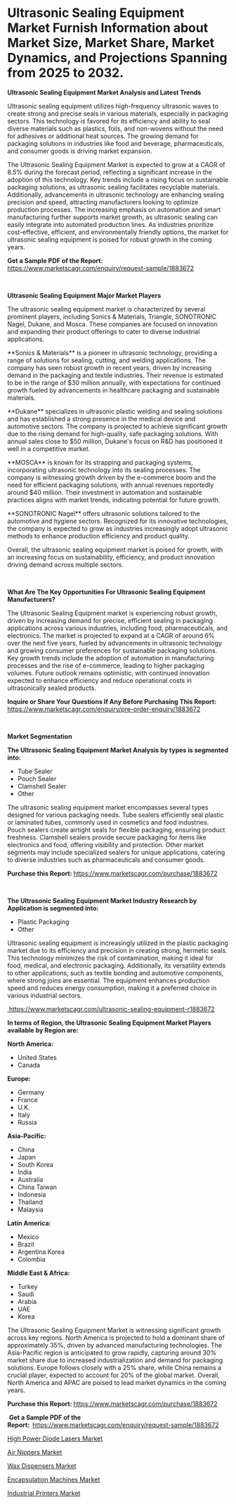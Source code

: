 <p><h1>Ultrasonic Sealing Equipment Market Furnish Information about Market Size, Market Share, Market Dynamics, and Projections Spanning from 2025 to 2032.</h1></p><p><strong>Ultrasonic Sealing Equipment Market Analysis and Latest Trends</strong></p>
<p><p>Ultrasonic sealing equipment utilizes high-frequency ultrasonic waves to create strong and precise seals in various materials, especially in packaging sectors. This technology is favored for its efficiency and ability to seal diverse materials such as plastics, foils, and non-wovens without the need for adhesives or additional heat sources. The growing demand for packaging solutions in industries like food and beverage, pharmaceuticals, and consumer goods is driving market expansion.</p><p>The Ultrasonic Sealing Equipment Market is expected to grow at a CAGR of 8.5% during the forecast period, reflecting a significant increase in the adoption of this technology. Key trends include a rising focus on sustainable packaging solutions, as ultrasonic sealing facilitates recyclable materials. Additionally, advancements in ultrasonic technology are enhancing sealing precision and speed, attracting manufacturers looking to optimize production processes. The increasing emphasis on automation and smart manufacturing further supports market growth, as ultrasonic sealing can easily integrate into automated production lines. As industries prioritize cost-effective, efficient, and environmentally friendly options, the market for ultrasonic sealing equipment is poised for robust growth in the coming years.</p></p>
<p><strong>Get a Sample PDF of the Report:&nbsp;</strong> <a href="https://www.marketscagr.com/enquiry/request-sample/1883672?utm_campaign=1126&utm_medium=2&utm_source=Github&utm_content=ia&utm_term=11042025&utm_id=ultrasonic-sealing-equipment">https://www.marketscagr.com/enquiry/request-sample/1883672</a></p>
<p>&nbsp;</p>
<p><strong>Ultrasonic Sealing Equipment Major Market Players</strong></p>
<p><p>The ultrasonic sealing equipment market is characterized by several prominent players, including Sonics & Materials, Triangle, SONOTRONIC Nagel, Dukane, and Mosca. These companies are focused on innovation and expanding their product offerings to cater to diverse industrial applications.</p><p>**Sonics & Materials** is a pioneer in ultrasonic technology, providing a range of solutions for sealing, cutting, and welding applications. The company has seen robust growth in recent years, driven by increasing demand in the packaging and textile industries. Their revenue is estimated to be in the range of $30 million annually, with expectations for continued growth fueled by advancements in healthcare packaging and sustainable materials.</p><p>**Dukane** specializes in ultrasonic plastic welding and sealing solutions and has established a strong presence in the medical device and automotive sectors. The company is projected to achieve significant growth due to the rising demand for high-quality, safe packaging solutions. With annual sales close to $50 million, Dukane's focus on R&D has positioned it well in a competitive market.</p><p>**MOSCA** is known for its strapping and packaging systems, incorporating ultrasonic technology into its sealing processes. The company is witnessing growth driven by the e-commerce boom and the need for efficient packaging solutions, with annual revenues reportedly around $40 million. Their investment in automation and sustainable practices aligns with market trends, indicating potential for future growth.</p><p>**SONOTRONIC Nagel** offers ultrasonic solutions tailored to the automotive and hygiene sectors. Recognized for its innovative technologies, the company is expected to grow as industries increasingly adopt ultrasonic methods to enhance production efficiency and product quality.</p><p>Overall, the ultrasonic sealing equipment market is poised for growth, with an increasing focus on sustainability, efficiency, and product innovation driving demand across multiple sectors.</p></p>
<p>&nbsp;</p>
<p><strong>What Are The Key Opportunities For Ultrasonic Sealing Equipment Manufacturers?</strong></p>
<p><p>The Ultrasonic Sealing Equipment market is experiencing robust growth, driven by increasing demand for precise, efficient sealing in packaging applications across various industries, including food, pharmaceuticals, and electronics. The market is projected to expand at a CAGR of around 6% over the next five years, fueled by advancements in ultrasonic technology and growing consumer preferences for sustainable packaging solutions. Key growth trends include the adoption of automation in manufacturing processes and the rise of e-commerce, leading to higher packaging volumes. Future outlook remains optimistic, with continued innovation expected to enhance efficiency and reduce operational costs in ultrasonically sealed products.</p></p>
<p><strong>Inquire or Share Your Questions If Any Before Purchasing This Report:</strong> <a href="https://www.marketscagr.com/enquiry/pre-order-enquiry/1883672?utm_campaign=1126&utm_medium=2&utm_source=Github&utm_content=ia&utm_term=11042025&utm_id=ultrasonic-sealing-equipment">https://www.marketscagr.com/enquiry/pre-order-enquiry/1883672</a></p>
<p>&nbsp;</p>
<p><strong>Market Segmentation</strong></p>
<p><strong>The Ultrasonic Sealing Equipment Market Analysis by types is segmented into:</strong></p>
<p><ul><li>Tube Sealer</li><li>Pouch Sealer</li><li>Clamshell Sealer</li><li>Other</li></ul></p>
<p><p>The ultrasonic sealing equipment market encompasses several types designed for various packaging needs. Tube sealers efficiently seal plastic or laminated tubes, commonly used in cosmetics and food industries. Pouch sealers create airtight seals for flexible packaging, ensuring product freshness. Clamshell sealers provide secure packaging for items like electronics and food, offering visibility and protection. Other market segments may include specialized sealers for unique applications, catering to diverse industries such as pharmaceuticals and consumer goods.</p></p>
<p><strong>Purchase this Report:&nbsp;</strong><a href="https://www.marketscagr.com/purchase/1883672?utm_campaign=1126&utm_medium=2&utm_source=Github&utm_content=ia&utm_term=11042025&utm_id=ultrasonic-sealing-equipment">https://www.marketscagr.com/purchase/1883672</a></p>
<p>&nbsp;</p>
<p><strong>The Ultrasonic Sealing Equipment Market Industry Research by Application is segmented into:</strong></p>
<p><ul><li>Plastic Packaging</li><li>Other</li></ul></p>
<p><p>Ultrasonic sealing equipment is increasingly utilized in the plastic packaging market due to its efficiency and precision in creating strong, hermetic seals. This technology minimizes the risk of contamination, making it ideal for food, medical, and electronic packaging. Additionally, its versatility extends to other applications, such as textile bonding and automotive components, where strong joins are essential. The equipment enhances production speed and reduces energy consumption, making it a preferred choice in various industrial sectors.</p></p>
<p><a href="https://www.marketscagr.com/ultrasonic-sealing-equipment-r1883672?utm_campaign=1126&utm_medium=2&utm_source=Github&utm_content=ia&utm_term=11042025&utm_id=ultrasonic-sealing-equipment">&nbsp;https://www.marketscagr.com/ultrasonic-sealing-equipment-r1883672</a></p>
<p><strong>In terms of Region, the Ultrasonic Sealing Equipment Market Players available by Region are:</strong></p>
<p>
    <p> <strong> North America: </strong>
        <ul>
            <li>United States</li>
            <li>Canada</li>
        </ul>
        </p> 
    <p> <strong> Europe: </strong>
        <ul>
            <li>Germany</li>
            <li>France</li>
            <li>U.K.</li>
            <li>Italy</li>
            <li>Russia</li>
        </ul>
        </p> 
    <p> <strong> Asia-Pacific: </strong>
        <ul>
            <li>China</li>
            <li>Japan</li>
            <li>South Korea</li>
            <li>India</li>
            <li>Australia</li>
            <li>China Taiwan</li>
            <li>Indonesia</li>
            <li>Thailand</li>
            <li>Malaysia</li>
        </ul>
        </p> 
    <p> <strong> Latin America: </strong>
        <ul>
            <li>Mexico</li>
            <li>Brazil</li>
            <li>Argentina Korea</li>
            <li>Colombia</li>
        </ul>
        </p> 
    <p> <strong> Middle East & Africa: </strong>
        <ul>
            <li>Turkey</li>
            <li>Saudi</li>
            <li>Arabia</li>
            <li>UAE</li>
            <li>Korea</li>
        </ul>
    </p>
    </p>
<p><p>The Ultrasonic Sealing Equipment Market is witnessing significant growth across key regions. North America is projected to hold a dominant share of approximately 35%, driven by advanced manufacturing technologies. The Asia-Pacific region is anticipated to grow rapidly, capturing around 30% market share due to increased industrialization and demand for packaging solutions. Europe follows closely with a 25% share, while China remains a crucial player, expected to account for 20% of the global market. Overall, North America and APAC are poised to lead market dynamics in the coming years.</p></p>
<p><strong>Purchase this Report: </strong><a href="https://www.marketscagr.com/purchase/1883672?utm_campaign=1126&utm_medium=2&utm_source=Github&utm_content=ia&utm_term=11042025&utm_id=ultrasonic-sealing-equipment">https://www.marketscagr.com/purchase/1883672</a></p>
<p>&nbsp;<strong>Get a Sample PDF of the Report:&nbsp;&nbsp;</strong><a href="https://www.marketscagr.com/enquiry/request-sample/1883672?utm_campaign=1126&utm_medium=2&utm_source=Github&utm_content=ia&utm_term=11042025&utm_id=ultrasonic-sealing-equipment">https://www.marketscagr.com/enquiry/request-sample/1883672</a></p>
<p><strong></strong></p>
<p><p><a href="https://github.com/ryanbell8967/Market-Research-Report-List-1/blob/main/high-power-diode-lasers-market.md?utm_campaign=1126&utm_medium=2&utm_source=Github&utm_content=ia&utm_term=11042025&utm_id=ultrasonic-sealing-equipment">High Power Diode Lasers Market</a></p><p><a href="https://github.com/castoriffic/Market-Research-Report-List-6/blob/main/air-nippers-market.md?utm_campaign=1126&utm_medium=2&utm_source=Github&utm_content=ia&utm_term=11042025&utm_id=ultrasonic-sealing-equipment">Air Nippers Market</a></p><p><a href="https://github.com/yoshih12/Market-Research-Report-List-4/blob/main/wax-dispensers-market.md?utm_campaign=1126&utm_medium=2&utm_source=Github&utm_content=ia&utm_term=11042025&utm_id=ultrasonic-sealing-equipment">Wax Dispensers Market</a></p><p><a href="https://github.com/baetahassaz6/Market-Research-Report-List-1/blob/main/encapsulation-machines-market.md?utm_campaign=1126&utm_medium=2&utm_source=Github&utm_content=ia&utm_term=11042025&utm_id=ultrasonic-sealing-equipment">Encapsulation Machines Market</a></p><p><a href="https://github.com/willjis/Market-Research-Report-List-1/blob/main/industrial-printers-market.md?utm_campaign=1126&utm_medium=2&utm_source=Github&utm_content=ia&utm_term=11042025&utm_id=ultrasonic-sealing-equipment">Industrial Printers Market</a></p></p>